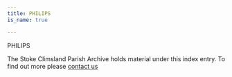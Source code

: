 ```yaml
---
title: PHILIPS
is_name: true

---
```


PHILIPS


The Stoke Climsland Parish Archive holds material under this index entry. To find out more please [contact us](/contact/)
